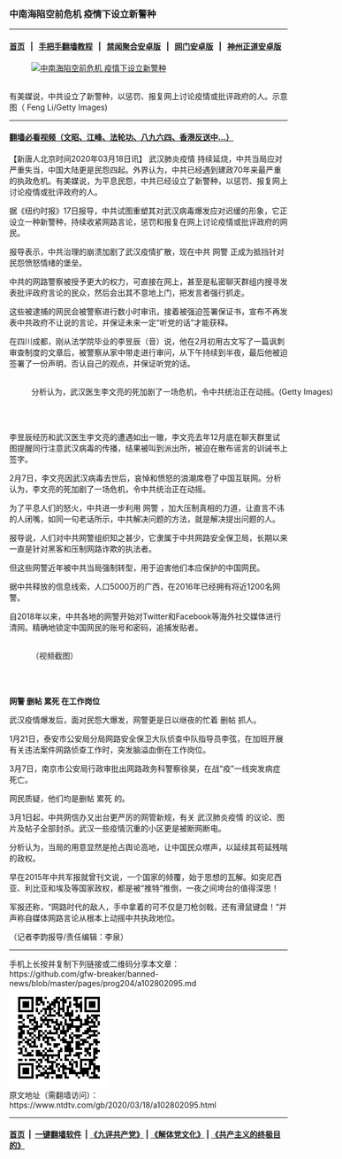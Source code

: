 ### 中南海陷空前危机 疫情下设立新警种
------------------------

#### [首页](https://github.com/gfw-breaker/banned-news/blob/master/README.md) &nbsp;&nbsp;|&nbsp;&nbsp; [手把手翻墙教程](https://github.com/gfw-breaker/guides/wiki) &nbsp;&nbsp;|&nbsp;&nbsp; [禁闻聚合安卓版](https://github.com/gfw-breaker/bn-android) &nbsp;&nbsp;|&nbsp;&nbsp; [网门安卓版](https://github.com/oGate2/oGate) &nbsp;&nbsp;|&nbsp;&nbsp; [神州正道安卓版](https://github.com/SzzdOgate/update) 



<div><div class="featured_image">
 <a href="https://i.ntdtv.com/assets/uploads/2020/03/GettyImages-163645703.jpg" target="_blank">
  <figure>
   <img alt="中南海陷空前危机 疫情下设立新警种" src="https://i.ntdtv.com/assets/uploads/2020/03/GettyImages-163645703-800x450.jpg"/>
  </figure><br/>
 </a>
 <span class="caption">
  有美媒说，中共设立了新警种，以惩罚、报复网上讨论疫情或批评政府的人。示意图（ Feng Li/Getty Images)
 </span>
</div>
</div><hr/>

#### [翻墙必看视频（文昭、江峰、法轮功、八九六四、香港反送中...）](https://github.com/gfw-breaker/banned-news/blob/master/pages/link3.md)

<div><div class="post_content" itemprop="articleBody">
 <p>
  【新唐人北京时间2020年03月18日讯】
  <ok href="https://www.ntdtv.com/gb/442749.htm">
   武汉肺炎疫情
  </ok>
  持续延烧，中共当局应对严重失当，中国大陆更是民怨四起。外界认为，中共已经遇到建政70年来最严重的执政危机。有美媒说，为平息民怨，中共已经设立了新警种，以惩罚、报复网上讨论疫情或批评政府的人。
 </p>
 <p>
  据《纽约时报》17日报导，中共试图重塑其对武汉病毒爆发应对迟缓的形象，它正设立一种新警种，持续收紧网路言论，惩罚和报复在网上讨论疫情或批评政府的网民。
 </p>
 <p>
  报导表示，中共治理的崩溃加剧了武汉疫情扩散，现在中共
  <ok href="https://www.ntdtv.com/gb/网警.htm">
   网警
  </ok>
  正成为抵挡针对民怨愤怒情绪的堡垒。
 </p>
 <p>
  中共的网路警察被授予更大的权力，可直接在网上，甚至是私密聊天群组内搜寻发表批评政府言论的民众，然后会出其不意地上门，把发言者强行抓走。
 </p>
 <p>
  这些被逮捕的网民会被警察进行数小时审讯，接着被强迫签署保证书，宣布不再发表中共政府不让说的言论，并保证未来一定“听党的话”才能获释。
 </p>
 <p>
  在四川成都，刚从法学院毕业的李昱辰（音）说，他在2月初用古文写了一篇讽刺审查制度的文章后，被警察从家中带走进行审问，从下午持续到半夜，最后他被迫签署了一份声明，否认自己的观点，并保证听党的话。
 </p>
 <figure class="wp-caption alignnone" id="attachment_102799670" style="width: 600px">
  <ok href="https://i.ntdtv.com/assets/uploads/2020/03/GettyImages-1199162702_edited-600x338-1-800x450.jpg">
   <img alt="" class="size-medium wp-image-102799670" src="https://i.ntdtv.com/assets/uploads/2020/03/GettyImages-1199162702_edited-600x338-1-800x450-600x338.jpg"/>
  </ok>
  <br/><figcaption class="wp-caption-text">
   分析认为，武汉医生李文亮的死加剧了一场危机，令中共统治正在动摇。(Getty Images)
  </figcaption><br/>
 </figure><br/>
 <p>
  李昱辰经历和武汉医生李文亮的遭遇如出一辙，李文亮去年12月底在聊天群里试图提醒同行注意武汉病毒的传播，结果被叫到派出所，被迫在散布谣言的训诫书上签字。
 </p>
 <p>
  2月7日，李文亮因武汉病毒去世后，哀悼和愤怒的浪潮席卷了中国互联网。分析认为，李文亮的死加剧了一场危机，令中共统治正在动摇。
 </p>
 <p>
  为了平息人们的怒火，中共进一步利用
  <ok href="https://www.ntdtv.com/gb/网警.htm">
   网警
  </ok>
  ，加大压制真相的力道，让直言不讳的人闭嘴，如同一句老话所示，中共解决问题的方法，就是解决提出问题的人。
 </p>
 <p>
  报导说，人们对中共网警组织知之甚少，它隶属于中共网路安全保卫局，长期以来一直是针对黑客和压制网路诈欺的执法者。
 </p>
 <p>
  但这些网警近年被中共当局强制转型，用于迫害他们本应保护的中国网民。
 </p>
 <p>
  据中共释放的信息线索，人口5000万的广西，在2016年已经拥有将近1200名网警。
 </p>
 <p>
  自2018年以来，中共各地的网警开始对Twitter和Facebook等海外社交媒体进行清网。精确地锁定中国网民的账号和密码，追捕发贴者。
 </p>
 <figure class="wp-caption alignnone" id="attachment_100603558" style="width: 590px">
  <ok href="https://i.ntdtv.com/assets/uploads/2015/06/p6379771a754486644.jpg">
   <img alt="" class="wp-image-100603558" src="https://i.ntdtv.com/assets/uploads/2015/06/p6379771a754486644-300x187.jpg"/>
  </ok>
  <br/><figcaption class="wp-caption-text">
   （视频截图）
  </figcaption><br/>
 </figure><br/>
 <p>
  <strong>
   网警
   <ok href="https://www.ntdtv.com/gb/删帖.htm">
    删帖
   </ok>
   <ok href="https://www.ntdtv.com/gb/累死.htm">
    累死
   </ok>
   在工作岗位
  </strong>
 </p>
 <p>
  武汉疫情爆发后，面对民怨大爆发，网警更是日以继夜的忙着
  <ok href="https://www.ntdtv.com/gb/删帖.htm">
   删帖
  </ok>
  抓人。
 </p>
 <p>
  1月21日，泰安市公安局分局网路安全保卫大队侦查中队指导员李弦，在加班开展有关违法案件网路侦查工作时，突发脑溢血倒在工作岗位。
 </p>
 <p>
  3月7日，南京市公安局行政审批出网路政务科警察徐昊，在战“疫”一线突发病症死亡。
 </p>
 <p>
  网民质疑，他们均是删帖
  <ok href="https://www.ntdtv.com/gb/累死.htm">
   累死
  </ok>
  的。
 </p>
 <p>
  3月1日起，中共网信办又出台更严厉的网管新规，有关
  <ok href="https://www.ntdtv.com/gb/442749.htm">
   武汉肺炎疫情
  </ok>
  的议论、图片及帖子全部封杀。武汉一些疫情沉重的小区更是被断网断电。
 </p>
 <p>
  分析认为，当局的用意显然是抢占舆论高地，让中国民众噤声，以延续其苟延残喘的政权。
 </p>
 <p>
  早在2015年中共军报就曾刊文说，一个国家的倾覆，始于思想的瓦解。如突尼西亚、利比亚和埃及等国家政权，都是被“推特”推倒，一夜之间垮台的值得深思！
 </p>
 <p>
  军报还称，“网路时代的敌人，手中拿着的可不仅是刀枪剑戟，还有滑鼠键盘！”并声称自媒体网路言论从根本上动摇中共执政地位。
 </p>
 <p>
  （记者李韵报导/责任编辑：李泉）
 </p>
 <div class="single_ad">
 </div>
</div>
</div>
<hr/>
手机上长按并复制下列链接或二维码分享本文章：<br/>
https://github.com/gfw-breaker/banned-news/blob/master/pages/prog204/a102802095.md <br/>
<a href='https://github.com/gfw-breaker/banned-news/blob/master/pages/prog204/a102802095.md'><img src='https://github.com/gfw-breaker/banned-news/blob/master/pages/prog204/a102802095.md.png'/></a> <br/>
原文地址（需翻墙访问）：https://www.ntdtv.com/gb/2020/03/18/a102802095.html


------------------------
#### [首页](https://github.com/gfw-breaker/banned-news/blob/master/README.md) &nbsp;|&nbsp; [一键翻墙软件](https://github.com/gfw-breaker/nogfw/blob/master/README.md) &nbsp;| [《九评共产党》](https://github.com/gfw-breaker/9ping.md/blob/master/README.md#九评之一评共产党是什么) | [《解体党文化》](https://github.com/gfw-breaker/jtdwh.md/blob/master/README.md) | [《共产主义的终极目的》](https://github.com/gfw-breaker/gczydzjmd.md/blob/master/README.md)


<img src='http://gfw-breaker.win/banned-news/pages/prog204/a102802095.md' width='0px' height='0px'/>